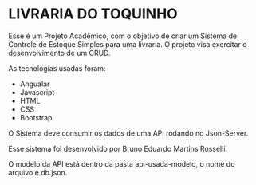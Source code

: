# LIVRARIA DO TOQUINHO

Esse é um Projeto Acadêmico, com o objetivo de criar um Sistema de Controle de Estoque Simples para uma livraria.
O projeto visa exercitar o desenvolvimento de um CRUD.

As tecnologias usadas foram: 

 - Angualar
 - Javascript
 - HTML
 - CSS
 - Bootstrap
 
O Sistema deve consumir os dados de uma API rodando no Json-Server.

Esse sistema foi desenvolvido por Bruno Eduardo Martins Rosselli.

O modelo da API está dentro da pasta api-usada-modelo, o nome do arquivo é db.json.
